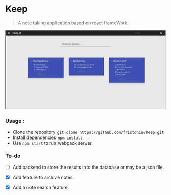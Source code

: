# Keep

> A note taking application based on react frameWork.


![Keep React](https://github.com/fristonio/Keep/blob/master/Images/Keep.png?raw=true)

### Usage :

* Clone the repository `git clone https://github.com/fristonio/Keep.git`
* Install dependencies `npm install`
* Use `npm start` to run webpack server.

### To-do

- [ ] Add backend to store the results into the database or may be a json file.
 
- [x] Add feature to archive notes.

- [x] Add a note search feature.
